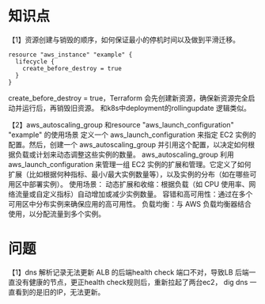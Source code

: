 # 知识点
【1】资源创建与销毁的顺序，如何保证最小的停机时间以及做到平滑迁移。
```
resource "aws_instance" "example" {
  lifecycle {
    create_before_destroy = true
  }
}
```
create_before_destroy = true，Terraform 会先创建新资源，确保新资源完全启动并运行后，再销毁旧资源。 和k8s中deployment的rollingupdate 逻辑类似。

【2】aws_autoscaling_group 和resource "aws_launch_configuration" "example" 的使用场景
定义一个 aws_launch_configuration 来指定 EC2 实例的配置。然后，创建一个 aws_autoscaling_group 并引用这个配置，以决定如何根据负载或计划来动态调整这些实例的数量。
aws_autoscaling_group 利用 aws_launch_configuration 来管理一组 EC2 实例的扩展和管理。它定义了如何扩展（比如根据何种指标、最小/最大实例数量等），以及实例的分布（如在哪些可用区中部署实例）。
使用场景：
动态扩展和收缩：根据负载（如 CPU 使用率、网络流量或自定义指标）自动增加或减少实例数量。
容错和高可用性：通过在多个可用区中分布实例来确保应用的高可用性。
负载均衡：与 AWS 负载均衡器结合使用，以分配流量到多个实例。
# 问题
【1】dns 解析记录无法更新
ALB 的后端health check 端口不对，导致LB 后端一直没有健康的节点，更正health check规则后，重新拉起了两台ec2，
dig dns 一直看到的是旧的IP，无法更新。